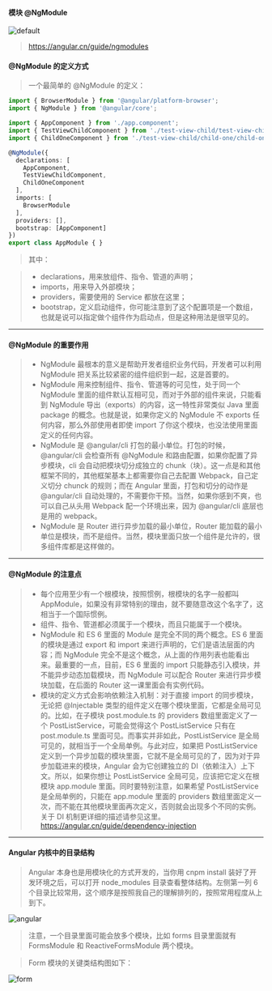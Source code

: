 #### 模块 @NgModule

![default](https://user-images.githubusercontent.com/30850497/49346638-55ec9a80-f6d0-11e8-8ea5-6c0e48813a6a.png)

>https://angular.cn/guide/ngmodules


#### @NgModule 的定义方式

>一个最简单的 @NgModule 的定义：

```ts
import { BrowserModule } from '@angular/platform-browser';
import { NgModule } from '@angular/core';

import { AppComponent } from './app.component';
import { TestViewChildComponent } from './test-view-child/test-view-child.component';
import { ChildOneComponent } from './test-view-child/child-one/child-one.component';

@NgModule({
  declarations: [
    AppComponent,
    TestViewChildComponent,
    ChildOneComponent
  ],
  imports: [
    BrowserModule
  ],
  providers: [],
  bootstrap: [AppComponent]
})
export class AppModule { }
```

>其中：

> - declarations，用来放组件、指令、管道的声明；
> - imports，用来导入外部模块；
> - providers，需要使用的 Service 都放在这里；
> - bootstrap，定义启动组件，你可能注意到了这个配置项是一个数组，也就是说可以指定做个组件作为启动点，但是这种用法是很罕见的。

***

#### @NgModule 的重要作用

> - NgModule 最根本的意义是帮助开发者组织业务代码，开发者可以利用 NgModule 把关系比较紧密的组件组织到一起，这是首要的。
> - NgModule 用来控制组件、指令、管道等的可见性，处于同一个 NgModule 里面的组件默认互相可见，而对于外部的组件来说，只能看到 NgModule 导出（exports）的内容，这一特性非常类似 Java 里面 package 的概念。也就是说，如果你定义的 NgModule 不 exports 任何内容，那么外部使用者即使 import 了你这个模块，也没法使用里面定义的任何内容。
> - NgModule 是 @angular/cli 打包的最小单位。打包的时候，@angular/cli 会检查所有 @NgModule 和路由配置，如果你配置了异步模块，cli 会自动把模块切分成独立的 chunk（块）。这一点是和其他框架不同的，其他框架基本上都需要你自己去配置 Webpack，自己定义切分 chunck 的规则；而在 Angular 里面，打包和切分的动作是 @angular/cli 自动处理的，不需要你干预。当然，如果你感到不爽，也可以自己从头用 Webpack 配一个环境出来，因为 @angular/cli 底层也是用的 webpack。
> - NgModule 是 Router 进行异步加载的最小单位，Router 能加载的最小单位是模块，而不是组件。当然，模块里面只放一个组件是允许的，很多组件库都是这样做的。

***

#### @NgModule 的注意点

> - 每个应用至少有一个根模块，按照惯例，根模块的名字一般都叫 AppModule，如果没有非常特别的理由，就不要随意改这个名字了，这相当于一个国际惯例。
> - 组件、指令、管道都必须属于一个模块，而且只能属于一个模块。
> - NgModule 和 ES 6 里面的 Module 是完全不同的两个概念。ES 6 里面的模块是通过 export 和 import 来进行声明的，它们是语法层面的内容；而 NgModule 完全不是这个概念，从上面的作用列表也能看出来。最重要的一点，目前，ES 6 里面的 import 只能静态引入模块，并不能异步动态加载模块，而 NgModule 可以配合 Router 来进行异步模块加载，在后面的 Router 这一课里面会有实例代码。
> - 模块的定义方式会影响依赖注入机制：对于直接 import 的同步模块，无论把 @Injectable 类型的组件定义在哪个模块里面，它都是全局可见的。比如，在子模块 post.module.ts 的 providers 数组里面定义了一个 PostListService，可能会觉得这个 PostListService 只有在 post.module.ts 里面可见。而事实并非如此，PostListService 是全局可见的，就相当于一个全局单例。与此对应，如果把 PostListService 定义到一个异步加载的模块里面，它就不是全局可见的了，因为对于异步加载进来的模块，Angular 会为它创建独立的 DI（依赖注入）上下文。所以，如果你想让 PostListService 全局可见，应该把它定义在根模块 app.module 里面。同时要特别注意，如果希望 PostListService 是全局单例的，只能在 app.module 里面的 providers 数组里面定义一次，而不能在其他模块里面再次定义，否则就会出现多个不同的实例。
>关于 DI 机制更详细的描述请参见这里。https://angular.cn/guide/dependency-injection

***

#### Angular 内核中的目录结构

>Angular 本身也是用模块化的方式开发的，当你用 cnpm install 装好了开发环境之后，可以打开 node_modules 目录查看整体结构。左侧第一列 6 个目录比较常用，这个顺序是按照我自己的理解排列的，按照常用程度从上到下。

![angular](https://user-images.githubusercontent.com/30850497/49346848-1d9a8b80-f6d3-11e8-98c8-878c5aab76b0.png)
>注意，一个目录里面可能会放多个模块，比如 forms 目录里面就有 FormsModule 和 ReactiveFormsModule 两个模块。

>Form 模块的关键类结构图如下：

![form](https://user-images.githubusercontent.com/30850497/49346853-36a33c80-f6d3-11e8-809a-89ad8c14a415.png)

